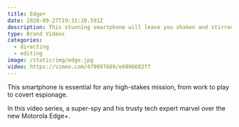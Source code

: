 ```yaml
---
title: Edge+
date: 2020-09-27T19:31:20.591Z
description: This stunning smartphone will leave you shaken and stirred
type: Brand Videos
categories:
  - directing
  - editing
image: /static/img/edge.jpg
video: https://vimeo.com/479097689/e6096682ff
---
```

This smartphone is essential for any high-stakes mission, from work to play to covert espionage.

In this video series, a super-spy and his trusty tech expert marvel over the new Motorola Edge+.
